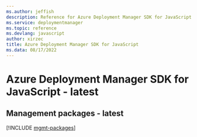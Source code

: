 ```yaml
---
ms.author: jeffish
description: Reference for Azure Deployment Manager SDK for JavaScript
ms.service: deploymentmanager
ms.topic: reference
ms.devlang: javascript
author: xirzec
title: Azure Deployment Manager SDK for JavaScript
ms.data: 08/17/2022
---
```

# Azure Deployment Manager SDK for JavaScript - latest

## Management packages - latest
[!INCLUDE [mgmt-packages](deployment-manager-mgmt-index.md)]